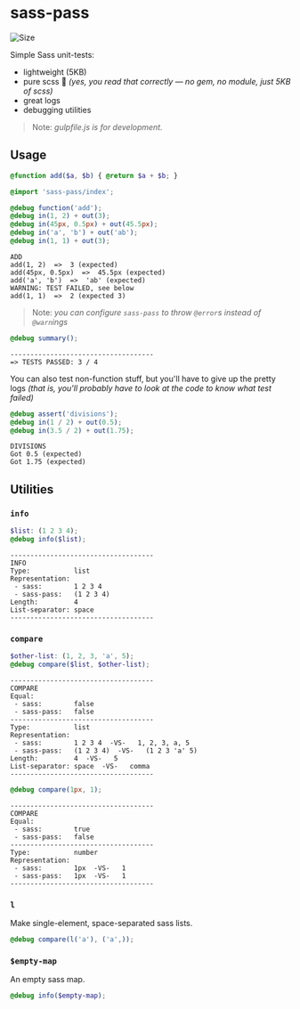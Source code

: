 # sass-pass
![Size](https://github-size-badge.herokuapp.com/matthias-t/sass-pass.svg)

Simple Sass unit-tests:
- lightweight (5KB)
- pure scss :tada: _(yes, you read that correctly — no gem, no module, just 5KB of scss)_
- great logs
- debugging utilities

> Note: _gulpfile.js is for development._



## Usage
```scss
@function add($a, $b) { @return $a + $b; }
```
```scss
@import 'sass-pass/index';

@debug function('add');
@debug in(1, 2) + out(3);
@debug in(45px, 0.5px) + out(45.5px);
@debug in('a', 'b') + out('ab');
@debug in(1, 1) + out(3);
```
```
ADD
add(1, 2)  =>  3 (expected)
add(45px, 0.5px)  =>  45.5px (expected)
add('a', 'b')  =>  'ab' (expected)
WARNING: TEST FAILED, see below
add(1, 1)  =>  2 (expected 3)
```
> Note: _you can configure `sass-pass` to throw `@error`s instead of `@warn`ings_

```scss
@debug summary();
```
```
------------------------------------
=> TESTS PASSED: 3 / 4
```

You can also test non-function stuff, but you'll have to give up the pretty logs _(that is, you'll probably have to look at the code to know what test failed)_
```scss
@debug assert('divisions');
@debug in(1 / 2) + out(0.5);
@debug in(3.5 / 2) + out(1.75);
```
```
DIVISIONS
Got 0.5 (expected)
Got 1.75 (expected)
```

## Utilities

### `info`
```scss
$list: (1 2 3 4);
@debug info($list);
```
```
------------------------------------
INFO
Type:           list
Representation:
 - sass:        1 2 3 4
 - sass-pass:   (1 2 3 4)
Length:         4
List-separator: space
------------------------------------
```

### `compare`
```scss
$other-list: (1, 2, 3, 'a', 5);
@debug compare($list, $other-list);
```
```
------------------------------------
COMPARE
Equal:  
 - sass:        false
 - sass-pass:   false
------------------------------------
Type:           list
Representation:
 - sass:        1 2 3 4  -VS-   1, 2, 3, a, 5
 - sass-pass:   (1 2 3 4)  -VS-   (1 2 3 'a' 5)
Length:         4  -VS-   5
List-separator: space  -VS-   comma
------------------------------------
```
```scss
@debug compare(1px, 1);
```
```
------------------------------------
COMPARE
Equal:
 - sass:        true
 - sass-pass:   false
------------------------------------
Type:           number
Representation:
 - sass:        1px  -VS-   1
 - sass-pass:   1px  -VS-   1
------------------------------------
```

### `l`
Make single-element, space-separated sass lists.
```scss
@debug compare(l('a'), ('a',));
```

### `$empty-map`
An empty sass map.
```scss
@debug info($empty-map);
```
